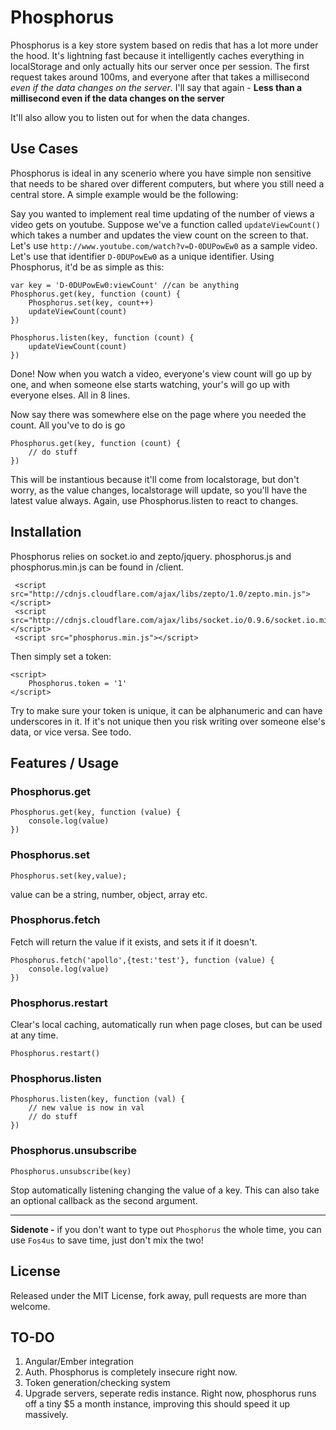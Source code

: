 Phosphorus
========

Phosphorus is a key store system based on redis that has a lot more under the hood. It's lightning fast because it intelligently caches everything in localStorage and only actually hits our server once per session. The first request takes around 100ms, and  everyone after that takes a millisecond *even if the data changes on the server*. I'll say that again - **Less than a millisecond even if the data changes on the server**

It'll also allow you to listen out for when the data changes.

Use Cases
---------

Phosphorus is ideal in any scenerio where you have simple non sensitive that needs to be shared over different computers, but where you still need a central store. A simple example would be the following:

Say you wanted to implement real time updating of the number of views a video gets on youtube. Suppose we've a function called `updateViewCount()` which takes a number and updates the view count on the screen to that. Let's use `http://www.youtube.com/watch?v=D-0DUPowEw0` as a sample video. Let's use that identifier `D-0DUPowEw0` as a unique identifier. Using Phosphorus, it'd be as simple as this:

    var key = 'D-0DUPowEw0:viewCount' //can be anything
    Phosphorus.get(key, function (count) {
        Phosphorus.set(key, count++)
        updateViewCount(count)
    })
    
    Phosphorus.listen(key, function (count) {
        updateViewCount(count)
    })
    
Done! Now when you watch a video, everyone's view count will go up by one, and when someone else starts watching, your's will go up with everyone elses. All in 8 lines.

Now say there was somewhere else on the page where you needed the count. All you've to do is go 

    Phosphorus.get(key, function (count) {
        // do stuff
    })
    
This will be instantious because it'll come from localstorage, but don't worry, as the value changes, localstorage will update, so you'll have the latest value always. Again, use Phosphorus.listen to react to changes.
    
    
    


Installation
-------

Phosphorus relies on socket.io and zepto/jquery. phosphorus.js and phosphorus.min.js can be found in /client.

     <script src="http://cdnjs.cloudflare.com/ajax/libs/zepto/1.0/zepto.min.js"></script>
     <script src="http://cdnjs.cloudflare.com/ajax/libs/socket.io/0.9.6/socket.io.min.js"></script>
     <script src="phosphorus.min.js"></script>


Then simply set a token:

    <script>
        Phosphorus.token = '1'
    </script>
    
Try to make sure your token is unique, it can be alphanumeric and can have underscores in it. If it's not unique then you risk writing over someone else's data, or vice versa. See todo.

Features / Usage
----------------

### Phosphorus.get
    
    Phosphorus.get(key, function (value) {
        console.log(value)
    })
    

### Phosphorus.set
    
    Phosphorus.set(key,value);
    
value can be a string, number, object, array etc.
    

### Phosphorus.fetch

Fetch will return the value if it exists, and sets it if it doesn't.

    Phosphorus.fetch('apollo',{test:'test'}, function (value) { 
        console.log(value)
    })


### Phosphorus.restart

Clear's local caching, automatically run when page closes, but can be used at any time.

    Phosphorus.restart()

### Phosphorus.listen

    Phosphorus.listen(key, function (val) {
        // new value is now in val
        // do stuff
    })
    
### Phosphorus.unsubscribe
    
    Phosphorus.unsubscribe(key)
    
Stop automatically listening changing the value of a key. This can also take an optional callback as the second argument.


----------------------


**Sidenote -** if you don't want to type out `Phosphorus` the whole time, you can use `Fos4us` to save time, just don't mix the two!

License
-------
Released under the MIT License, fork away, pull requests are more than welcome.

TO-DO
-----

1. Angular/Ember integration
2. Auth. Phosphorus is completely insecure right now.
3. Token generation/checking system
4. Upgrade servers, seperate redis instance. Right now, phosphorus runs off a tiny $5 a month instance, improving this should speed it up massively.
